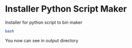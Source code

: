 # Installer Python Script Maker
Installer for python script to bin maker

```bash
bash
```

You now can see in output directory